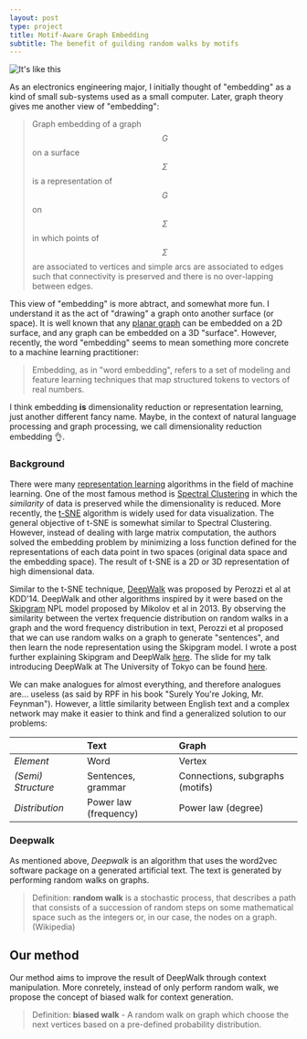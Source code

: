 ```yaml
---
layout: post
type: project
title: Motif-Aware Graph Embedding
subtitle: The benefit of guilding random walks by motifs
---
```


![It's like this]({{site.baseurl}}/img/mage_example.png)

As an electronics engineering major, I initially thought of "embedding" as a kind of small
sub-systems used as a small computer. Later, graph theory gives me
another view of "embedding":

> Graph embedding of a graph $$G$$ on a surface $$\Sigma$$ is a representation
of $$G$$ on $$\Sigma$$ in which points of $$\Sigma$$ are associated to vertices
and simple arcs are associated to edges such that connectivity is preserved and
there is no over-lapping between edges.

This view of "embedding" is more abtract, and somewhat more fun. I understand it
as the act of "drawing" a graph onto another surface (or space). It is well known
that any [planar graph](https://en.wikipedia.org/wiki/Planar_graph) can be embedded
on a 2D surface, and any graph can be embedded on a 3D "surface". However, recently,
the word "embedding" seems to mean something more concrete to a machine learning practitioner:

> Embedding, as in "word embedding", refers to a set of modeling and feature learning
techniques that map structured tokens to vectors of real numbers.

I think embedding **is** dimensionality reduction or representation learning,
just another different fancy name. Maybe, in the context of natural language processing
and graph processing, we call dimensionality reduction embedding :ok_hand:.

### Background

There were many [representation learning](https://arxiv.org/abs/1206.5538)
algorithms in the field of machine learning. One of the most famous method is
[Spectral Clustering](http://ai.stanford.edu/~ang/papers/nips01-spectral.pdf)
in which the _similarity_ of data is preserved while the dimensionality is reduced.
More recently, the [t-SNE](https://lvdmaaten.github.io/tsne/) algorithm is widely used
for data visualization. The general objective of t-SNE is somewhat similar to
Spectral Clustering. However, instead of dealing with large matrix computation,
the authors solved the embedding problem by minimizing a loss function defined
for the representations of each data point in two spaces (original data space and
the embedding space). The result of t-SNE is a 2D or 3D representation of
high dimensional data.

Similar to the t-SNE technique, [DeepWalk](https://arxiv.org/abs/1403.6652) was
proposed by Perozzi et al at KDD'14. DeepWalk and other algorithms inspired by
it were based on the [Skipgram](https://papers.nips.cc/paper/5021-distributed-representations-of-words-and-phrases-and-their-compositionality.pdf) NPL model proposed by Mikolov et al in 2013.
By observing the similarity between the vertex frequencie distribution on random walks
in a graph and the word frequency distribution in text, Perozzi et al proposed
that we can use random walks on a graph to generate "sentences", and then learn
the node representation using the Skipgram model. I wrote a post further explaining
Skipgram and DeepWalk [here]({{site.baseurl}}/2016-01-27-word2vec/). The slide
for my talk introducing DeepWalk at The University of Tokyo can be found [here](https://cdn.rawgit.com/gear/Presentations/master/2016-deepwalk-Todai/DeepWalk_2016_UTokyo.pdf).

We can make analogues for almost everything, and therefore analogues are... useless
(as said by RPF in his book "Surely You're Joking, Mr. Feynman"). However,
a little similarity between English text and a complex network may make it easier
to think and find a generalized solution to our problems:

| | **Text** | **Graph** |
| :--- | :--- | :--- |
| _Element_ | Word | Vertex |
| _(Semi) Structure_ | Sentences, grammar | Connections, subgraphs (motifs) |
| _Distribution_ | Power law (frequency) | Power law (degree) |


### Deepwalk

As mentioned above, _Deepwalk_ is an algorithm that uses the word2vec
software package on a generated artificial text. The text is generated
by performing random walks on graphs.

> Definition: **random walk** is a stochastic process, that describes a
path that consists of a succession of random steps on some mathematical
space such as the integers or, in our case, the nodes on a graph. (Wikipedia)


## Our method

Our method aims to improve the result of DeepWalk through context manipulation.
More conretely, instead of only perform random walk, we propose the concept of
biased walk for context generation.

> Definition: **biased walk** - A random walk on graph which choose the next
vertices based on a pre-defined probability distribution.
